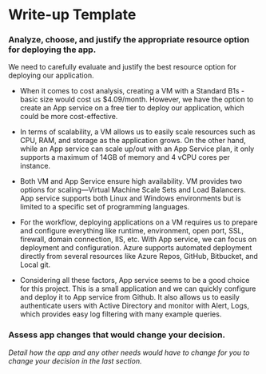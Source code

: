 # Write-up Template

### Analyze, choose, and justify the appropriate resource option for deploying the app.


We need to carefully evaluate and justify the best resource option for deploying our application.

* When it comes to cost analysis, creating a VM with a Standard B1s - basic size would cost us $4.09/month. However, we have the option to create an App service on a free tier to deploy our application, which could be more cost-effective.

* In terms of scalability, a VM allows us to easily scale resources such as CPU, RAM, and storage as the application grows. On the other hand, while an App service can scale up/out with an App Service plan, it only supports a maximum of 14GB of memory and 4 vCPU cores per instance.

* Both VM and App Service ensure high availability. VM provides two options for scaling—Virtual Machine Scale Sets and Load Balancers. App service supports both Linux and Windows environments but is limited to a specific set of programming languages.

* For the workflow, deploying applications on a VM requires us to prepare and configure everything like runtime, environment, open port, SSL, firewall, domain connection, IIS, etc. With App service, we can focus on deployment and configuration. Azure supports automated deployment directly from several resources like Azure Repos, GitHub, Bitbucket, and Local git.

* Considering all these factors, App service seems to be a good choice for this project. This is a small application and we can quickly configure and deploy it to App service from Github. It also allows us to easily authenticate users with Active Directory and monitor with Alert, Logs, which provides easy log filtering with many example queries.
### Assess app changes that would change your decision.

*Detail how the app and any other needs would have to change for you to change your decision in the last section.* 